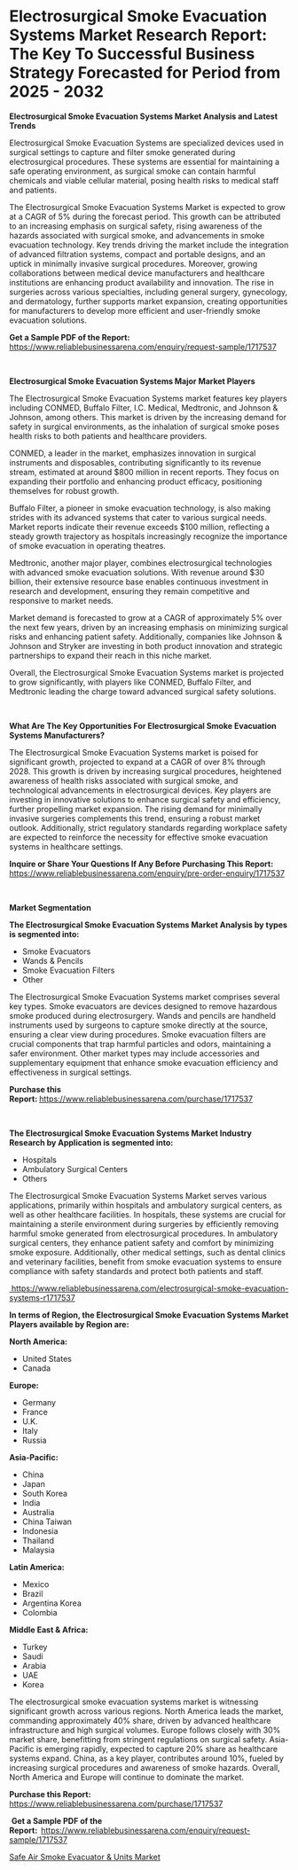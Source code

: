 <p><h1>Electrosurgical Smoke Evacuation Systems Market Research Report: The Key To Successful Business Strategy Forecasted for Period from 2025 - 2032</h1></p><p><strong>Electrosurgical Smoke Evacuation Systems Market Analysis and Latest Trends</strong></p>
<p><p>Electrosurgical Smoke Evacuation Systems are specialized devices used in surgical settings to capture and filter smoke generated during electrosurgical procedures. These systems are essential for maintaining a safe operating environment, as surgical smoke can contain harmful chemicals and viable cellular material, posing health risks to medical staff and patients.</p><p>The Electrosurgical Smoke Evacuation Systems Market is expected to grow at a CAGR of 5% during the forecast period. This growth can be attributed to an increasing emphasis on surgical safety, rising awareness of the hazards associated with surgical smoke, and advancements in smoke evacuation technology. Key trends driving the market include the integration of advanced filtration systems, compact and portable designs, and an uptick in minimally invasive surgical procedures. Moreover, growing collaborations between medical device manufacturers and healthcare institutions are enhancing product availability and innovation. The rise in surgeries across various specialties, including general surgery, gynecology, and dermatology, further supports market expansion, creating opportunities for manufacturers to develop more efficient and user-friendly smoke evacuation solutions.</p></p>
<p><strong>Get a Sample PDF of the Report:&nbsp;</strong> <a href="https://www.reliablebusinessarena.com/enquiry/request-sample/1717537?utm_campaign=1948&utm_medium=2&utm_source=Github&utm_content=ia&utm_term=25032025&utm_id=electrosurgical-smoke-evacuation-systems">https://www.reliablebusinessarena.com/enquiry/request-sample/1717537</a></p>
<p>&nbsp;</p>
<p><strong>Electrosurgical Smoke Evacuation Systems Major Market Players</strong></p>
<p><p>The Electrosurgical Smoke Evacuation Systems market features key players including CONMED, Buffalo Filter, I.C. Medical, Medtronic, and Johnson & Johnson, among others. This market is driven by the increasing demand for safety in surgical environments, as the inhalation of surgical smoke poses health risks to both patients and healthcare providers.</p><p>CONMED, a leader in the market, emphasizes innovation in surgical instruments and disposables, contributing significantly to its revenue stream, estimated at around $800 million in recent reports. They focus on expanding their portfolio and enhancing product efficacy, positioning themselves for robust growth.</p><p>Buffalo Filter, a pioneer in smoke evacuation technology, is also making strides with its advanced systems that cater to various surgical needs. Market reports indicate their revenue exceeds $100 million, reflecting a steady growth trajectory as hospitals increasingly recognize the importance of smoke evacuation in operating theatres.</p><p>Medtronic, another major player, combines electrosurgical technologies with advanced smoke evacuation solutions. With revenue around $30 billion, their extensive resource base enables continuous investment in research and development, ensuring they remain competitive and responsive to market needs.</p><p>Market demand is forecasted to grow at a CAGR of approximately 5% over the next few years, driven by an increasing emphasis on minimizing surgical risks and enhancing patient safety. Additionally, companies like Johnson & Johnson and Stryker are investing in both product innovation and strategic partnerships to expand their reach in this niche market.</p><p>Overall, the Electrosurgical Smoke Evacuation Systems market is projected to grow significantly, with players like CONMED, Buffalo Filter, and Medtronic leading the charge toward advanced surgical safety solutions.</p></p>
<p>&nbsp;</p>
<p><strong>What Are The Key Opportunities For Electrosurgical Smoke Evacuation Systems Manufacturers?</strong></p>
<p><p>The Electrosurgical Smoke Evacuation Systems market is poised for significant growth, projected to expand at a CAGR of over 8% through 2028. This growth is driven by increasing surgical procedures, heightened awareness of health risks associated with surgical smoke, and technological advancements in electrosurgical devices. Key players are investing in innovative solutions to enhance surgical safety and efficiency, further propelling market expansion. The rising demand for minimally invasive surgeries complements this trend, ensuring a robust market outlook. Additionally, strict regulatory standards regarding workplace safety are expected to reinforce the necessity for effective smoke evacuation systems in healthcare settings.</p></p>
<p><strong>Inquire or Share Your Questions If Any Before Purchasing This Report:</strong> <a href="https://www.reliablebusinessarena.com/enquiry/pre-order-enquiry/1717537?utm_campaign=1948&utm_medium=2&utm_source=Github&utm_content=ia&utm_term=25032025&utm_id=electrosurgical-smoke-evacuation-systems">https://www.reliablebusinessarena.com/enquiry/pre-order-enquiry/1717537</a></p>
<p>&nbsp;</p>
<p><strong>Market Segmentation</strong></p>
<p><strong>The Electrosurgical Smoke Evacuation Systems Market Analysis by types is segmented into:</strong></p>
<p><ul><li>Smoke Evacuators</li><li>Wands & Pencils</li><li>Smoke Evacuation Filters</li><li>Other</li></ul></p>
<p><p>The Electrosurgical Smoke Evacuation Systems market comprises several key types. Smoke evacuators are devices designed to remove hazardous smoke produced during electrosurgery. Wands and pencils are handheld instruments used by surgeons to capture smoke directly at the source, ensuring a clear view during procedures. Smoke evacuation filters are crucial components that trap harmful particles and odors, maintaining a safer environment. Other market types may include accessories and supplementary equipment that enhance smoke evacuation efficiency and effectiveness in surgical settings.</p></p>
<p><strong>Purchase this Report:&nbsp;</strong><a href="https://www.reliablebusinessarena.com/purchase/1717537?utm_campaign=1948&utm_medium=2&utm_source=Github&utm_content=ia&utm_term=25032025&utm_id=electrosurgical-smoke-evacuation-systems">https://www.reliablebusinessarena.com/purchase/1717537</a></p>
<p>&nbsp;</p>
<p><strong>The Electrosurgical Smoke Evacuation Systems Market Industry Research by Application is segmented into:</strong></p>
<p><ul><li>Hospitals</li><li>Ambulatory Surgical Centers</li><li>Others</li></ul></p>
<p><p>The Electrosurgical Smoke Evacuation Systems Market serves various applications, primarily within hospitals and ambulatory surgical centers, as well as other healthcare facilities. In hospitals, these systems are crucial for maintaining a sterile environment during surgeries by efficiently removing harmful smoke generated from electrosurgical procedures. In ambulatory surgical centers, they enhance patient safety and comfort by minimizing smoke exposure. Additionally, other medical settings, such as dental clinics and veterinary facilities, benefit from smoke evacuation systems to ensure compliance with safety standards and protect both patients and staff.</p></p>
<p><a href="https://www.reliablebusinessarena.com/electrosurgical-smoke-evacuation-systems-r1717537?utm_campaign=1948&utm_medium=2&utm_source=Github&utm_content=ia&utm_term=25032025&utm_id=electrosurgical-smoke-evacuation-systems">&nbsp;https://www.reliablebusinessarena.com/electrosurgical-smoke-evacuation-systems-r1717537</a></p>
<p><strong>In terms of Region, the Electrosurgical Smoke Evacuation Systems Market Players available by Region are:</strong></p>
<p>
    <p> <strong> North America: </strong>
        <ul>
            <li>United States</li>
            <li>Canada</li>
        </ul>
        </p> 
    <p> <strong> Europe: </strong>
        <ul>
            <li>Germany</li>
            <li>France</li>
            <li>U.K.</li>
            <li>Italy</li>
            <li>Russia</li>
        </ul>
        </p> 
    <p> <strong> Asia-Pacific: </strong>
        <ul>
            <li>China</li>
            <li>Japan</li>
            <li>South Korea</li>
            <li>India</li>
            <li>Australia</li>
            <li>China Taiwan</li>
            <li>Indonesia</li>
            <li>Thailand</li>
            <li>Malaysia</li>
        </ul>
        </p> 
    <p> <strong> Latin America: </strong>
        <ul>
            <li>Mexico</li>
            <li>Brazil</li>
            <li>Argentina Korea</li>
            <li>Colombia</li>
        </ul>
        </p> 
    <p> <strong> Middle East & Africa: </strong>
        <ul>
            <li>Turkey</li>
            <li>Saudi</li>
            <li>Arabia</li>
            <li>UAE</li>
            <li>Korea</li>
        </ul>
    </p>
    </p>
<p><p>The electrosurgical smoke evacuation systems market is witnessing significant growth across various regions. North America leads the market, commanding approximately 40% share, driven by advanced healthcare infrastructure and high surgical volumes. Europe follows closely with 30% market share, benefitting from stringent regulations on surgical safety. Asia-Pacific is emerging rapidly, expected to capture 20% share as healthcare systems expand. China, as a key player, contributes around 10%, fueled by increasing surgical procedures and awareness of smoke hazards. Overall, North America and Europe will continue to dominate the market.</p></p>
<p><strong>Purchase this Report: </strong><a href="https://www.reliablebusinessarena.com/purchase/1717537?utm_campaign=1948&utm_medium=2&utm_source=Github&utm_content=ia&utm_term=25032025&utm_id=electrosurgical-smoke-evacuation-systems">https://www.reliablebusinessarena.com/purchase/1717537</a></p>
<p>&nbsp;<strong>Get a Sample PDF of the Report:&nbsp;&nbsp;</strong><a href="https://www.reliablebusinessarena.com/enquiry/request-sample/1717537?utm_campaign=1948&utm_medium=2&utm_source=Github&utm_content=ia&utm_term=25032025&utm_id=electrosurgical-smoke-evacuation-systems">https://www.reliablebusinessarena.com/enquiry/request-sample/1717537</a></p>
<p><strong></strong></p>
<p><p><a href="https://github.com/rahu1506/Market-Research-Report-List-7/blob/main/safe-air-smoke-evacuator-units-market.md?utm_campaign=1948&utm_medium=2&utm_source=Github&utm_content=ia&utm_term=25032025&utm_id=electrosurgical-smoke-evacuation-systems">Safe Air Smoke Evacuator & Units Market</a></p></p>